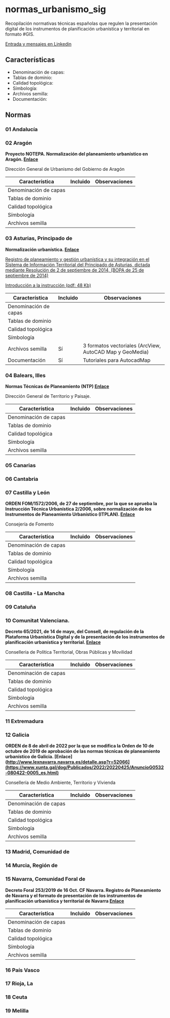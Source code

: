 # normas_urbanismo_sig

Recopilación normativas técnicas españolas que regulen la presentación digital de los instrumentos de planificación urbanística y territorial en formato #GIS.

[Entrada y mensajes en Linkedin](https://www.linkedin.com/feed/update/urn:li:activity:6979697381382479872/)

## Características

- Denominación de capas: 
- Tablas de dominio: 
- Calidad topológica: 
- Símbología:
- Archivos semilla:
- Documentación:

## Normas

### 01	Andalucía
### 02	Aragón

**Proyecto NOTEPA. Normalización del planeamiento urbanístico en Aragón. [Enlace](http://notepa.aragon.es/)**

Dirección General de Urbanismo del Gobierno de Aragón

| Característica | Incluido | Observaciones |
| ----------- | ----------- | ----------- |
| Denominación de capas |  | |
| Tablas de dominio |  | |
| Calidad topológica |  | |
| Símbología |  | |
| Archivos semilla |  | |

### 03	Asturias, Principado de

**Normalización urbanística. [Enlace](https://www.asturias.es/detalle/-/categories/612963?p_r_p_categoryId=612963&_com_liferay_asset_categories_navigation_web_portlet_AssetCategoriesNavigationPortlet_articleId=2535583&articleId=2535583&title=Normalizaci%C3%B3n%20urban%C3%ADstica&redirect=https%3A%2F%2Fwww.asturias.es%2Fast%2Fgeneral%2F-%2Fcategories%2F572499%3Fp_r_p_categoryId%3D572499)**

[Registro de planeamiento y gestión urbanística y su integración en el Sistema de Información Territorial del Principado de Asturias, dictada mediante Resolución de 2 de septiembre de 2014, (BOPA de 25 de septiembre de 2014)](https://www.asturias.es/bopa/2014/09/25/2014-15826.pdf)

[Introducción a la instrucción (pdf: 48 Kb)](https://www.asturias.es/documents/217090/1854024/Introduccion-instruccion-normalizacion-instrumentos-planeamiento-gestion-urbanistica-revisada.pdf/29982aa5-1f2c-9ecd-58e7-4ce45aaead2b?t=1667208894454)

| Característica | Incluido | Observaciones |
| ----------- | ----------- | ----------- |
| Denominación de capas |  | |
| Tablas de dominio |  | |
| Calidad topológica |  | |
| Símbología |  | |
| Archivos semilla | Sí | 3 formatos vectoriales (ArcView, AutoCAD Map y GeoMedia)|
| Documentación | Sí | Tutoriales para AutocadMap |

### 04	Balears, Illes

**Normas Técnicas de Planeamiento (NTP) [Enlace](https://www.caib.es/sites/muib/es/ntp_normas_tecnicas_de_planeamiento/)**

Dirección General de Territorio y Paisaje. 

| Característica | Incluido | Observaciones |
| ----------- | ----------- | ----------- |
| Denominación de capas |  | |
| Tablas de dominio |  | |
| Calidad topológica |  | |
| Símbología |  | |
| Archivos semilla |  | |

### 05	Canarias
### 06	Cantabria
### 07	Castilla y León

**ORDEN FOM/1572/2006, de 27 de septiembre, por la que se aprueba la Instrucción Técnica Urbanística 2/2006, sobre normalización de los Instrumentos de Planeamiento Urbanístico (ITPLAN). [Enlace]([https://dogv.gva.es/portal/ficha_disposicion_pc.jsp?sig=005292/2021&L=1](https://bocyl.jcyl.es/boletines/2006/10/10/pdf/BOCYL-D-10102006-10.pdf))**

Consejería de Fomento

| Característica | Incluido | Observaciones |
| ----------- | ----------- | ----------- |
| Denominación de capas |  | |
| Tablas de dominio |  | |
| Calidad topológica |  | |
| Símbología |  | |
| Archivos semilla |  | |


### 08	Castilla - La Mancha

### 09	Cataluña

### 10	Comunitat Valenciana.

**Decreto 65/2021, de 14 de mayo, del Consell, de regulación de la Plataforma Urbanística Digital y de la presentación de los instrumentos de planificación urbanística y territorial. [Enlace](https://dogv.gva.es/portal/ficha_disposicion_pc.jsp?sig=005292/2021&L=1)**

Conselleria de Política Territorial, Obras Públicas y Movilidad

| Característica | Incluido | Observaciones |
| ----------- | ----------- | ----------- |
| Denominación de capas |  | |
| Tablas de dominio |  | |
| Calidad topológica |  | |
| Símbología |  | |
| Archivos semilla |  | |

### 11	Extremadura

### 12	Galicia

**ORDEN de 8 de abril de 2022 por la que se modifica la Orden de 10 de octubre de 2019 de aprobación de las normas técnicas de planeamiento urbanístico de Galicia. [Enlace](http://www.lexnavarra.navarra.es/detalle.asp?r=52066](https://www.xunta.gal/dog/Publicados/2022/20220425/AnuncioG0532-080422-0005_es.html)** 

Consellería de Medio Ambiente, Territorio y Vivienda

| Característica | Incluido | Observaciones |
| ----------- | ----------- | ----------- |
| Denominación de capas |  | |
| Tablas de dominio |  | |
| Calidad topológica |  | |
| Símbología |  | |
| Archivos semilla |  | |

### 13	Madrid, Comunidad de

### 14	Murcia, Región de

### 15	Navarra, Comunidad Foral de

**Decreto Foral 253/2019 de 16 Oct. CF Navarra. Registro de Planeamiento de Navarra y el formato de presentación de los instrumentos de planificación urbanística y territorial de Navarra [Enlace](http://www.lexnavarra.navarra.es/detalle.asp?r=52066)**

| Característica | Incluido | Observaciones |
| ----------- | ----------- | ----------- |
| Denominación de capas |  | |
| Tablas de dominio |  | |
| Calidad topológica |  | |
| Símbología |  | |
| Archivos semilla |  | |

### 16	País Vasco

### 17	Rioja, La

### 18	Ceuta

### 19	Melilla




